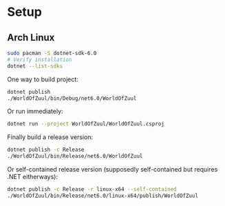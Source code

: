 # Setup

## Arch Linux

```sh
sudo pacman -S dotnet-sdk-6.0
# Verify installation
dotnet --list-sdks
```

One way to build project:

```sh
dotnet publish
./WorldOfZuul/bin/Debug/net6.0/WorldOfZuul
```

Or run immediately:

```sh
dotnet run --project WorldOfZuul/WorldOfZuul.csproj
```

Finally build a release version:

```sh
dotnet publish -c Release
./WorldOfZuul/bin/Release/net6.0/WorldOfZuul
```

Or self-contained release version (supposedly self-contained but requires .NET eitherways):

```sh
dotnet publish -c Release -r linux-x64 --self-contained
./WorldOfZuul/bin/Release/net6.0/linux-x64/publish/WorldOfZuul
```
